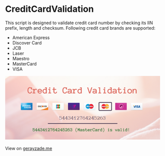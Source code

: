 # CreditCardValidation
This script is designed to validate credit card number by checking its IIN prefix, length and checksum. Following credit card brands are supported:
<ul>
<li>American Express</li>
<li>Discover Card</li>
<li>JCB</li>
<li>Laser</li>
<li>Maestro</li>
<li>MasterCard</li>
<li>VISA</li>
</ul>
<img width="500px" src="interface.png" />
<br/><br/>
View on <a href="http://www.gerayzade.me/apps/ccv/" target="_blank">gerayzade.me</a>
